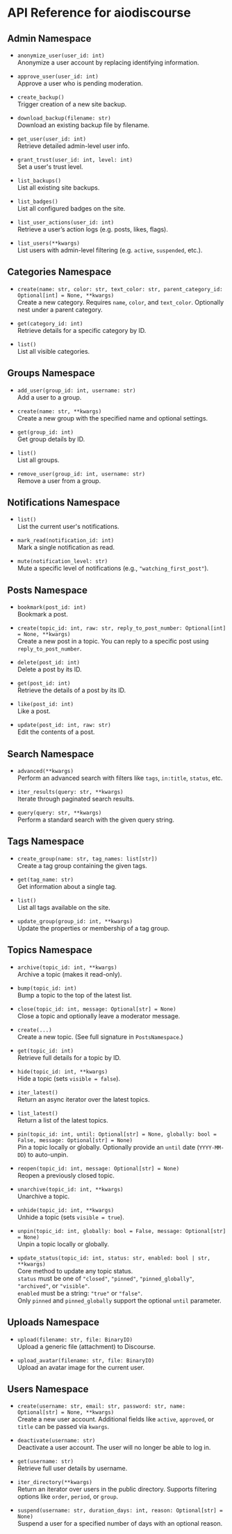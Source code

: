 # API Reference for aiodiscourse

## Admin Namespace

- `anonymize_user(user_id: int)`  
  Anonymize a user account by replacing identifying information.

- `approve_user(user_id: int)`  
  Approve a user who is pending moderation.

- `create_backup()`  
  Trigger creation of a new site backup.

- `download_backup(filename: str)`  
  Download an existing backup file by filename.

- `get_user(user_id: int)`  
  Retrieve detailed admin-level user info.

- `grant_trust(user_id: int, level: int)`  
  Set a user's trust level.

- `list_backups()`  
  List all existing site backups.

- `list_badges()`  
  List all configured badges on the site.

- `list_user_actions(user_id: int)`  
  Retrieve a user’s action logs (e.g. posts, likes, flags).

- `list_users(**kwargs)`  
  List users with admin-level filtering (e.g. `active`, `suspended`, etc.).

## Categories Namespace

- `create(name: str, color: str, text_color: str, parent_category_id: Optional[int] = None, **kwargs)`  
  Create a new category. Requires `name`, `color`, and `text_color`. Optionally nest under a parent category.

- `get(category_id: int)`  
  Retrieve details for a specific category by ID.

- `list()`  
  List all visible categories.

## Groups Namespace

- `add_user(group_id: int, username: str)`  
  Add a user to a group.

- `create(name: str, **kwargs)`  
  Create a new group with the specified name and optional settings.

- `get(group_id: int)`  
  Get group details by ID.

- `list()`  
  List all groups.

- `remove_user(group_id: int, username: str)`  
  Remove a user from a group.

## Notifications Namespace

- `list()`  
  List the current user's notifications.

- `mark_read(notification_id: int)`  
  Mark a single notification as read.

- `mute(notification_level: str)`  
  Mute a specific level of notifications (e.g., `"watching_first_post"`).

## Posts Namespace

- `bookmark(post_id: int)`  
  Bookmark a post.

- `create(topic_id: int, raw: str, reply_to_post_number: Optional[int] = None, **kwargs)`  
  Create a new post in a topic. You can reply to a specific post using `reply_to_post_number`.

- `delete(post_id: int)`  
  Delete a post by its ID.

- `get(post_id: int)`  
  Retrieve the details of a post by its ID.

- `like(post_id: int)`  
  Like a post.

- `update(post_id: int, raw: str)`  
  Edit the contents of a post.

## Search Namespace

- `advanced(**kwargs)`  
  Perform an advanced search with filters like `tags`, `in:title`, `status`, etc.

- `iter_results(query: str, **kwargs)`  
  Iterate through paginated search results.

- `query(query: str, **kwargs)`  
  Perform a standard search with the given query string.

## Tags Namespace

- `create_group(name: str, tag_names: list[str])`  
  Create a tag group containing the given tags.

- `get(tag_name: str)`  
  Get information about a single tag.

- `list()`  
  List all tags available on the site.

- `update_group(group_id: int, **kwargs)`  
  Update the properties or membership of a tag group.

## Topics Namespace

- `archive(topic_id: int, **kwargs)`  
  Archive a topic (makes it read-only).

- `bump(topic_id: int)`  
  Bump a topic to the top of the latest list.

- `close(topic_id: int, message: Optional[str] = None)`  
  Close a topic and optionally leave a moderator message.

- `create(...)`  
  Create a new topic. (See full signature in `PostsNamespace`.)

- `get(topic_id: int)`  
  Retrieve full details for a topic by ID.

- `hide(topic_id: int, **kwargs)`  
  Hide a topic (sets `visible = false`).

- `iter_latest()`  
  Return an async iterator over the latest topics.

- `list_latest()`  
  Return a list of the latest topics.

- `pin(topic_id: int, until: Optional[str] = None, globally: bool = False, message: Optional[str] = None)`  
  Pin a topic locally or globally. Optionally provide an `until` date (`YYYY-MM-DD`) to auto-unpin.

- `reopen(topic_id: int, message: Optional[str] = None)`  
  Reopen a previously closed topic.

- `unarchive(topic_id: int, **kwargs)`  
  Unarchive a topic.

- `unhide(topic_id: int, **kwargs)`  
  Unhide a topic (sets `visible = true`).

- `unpin(topic_id: int, globally: bool = False, message: Optional[str] = None)`  
  Unpin a topic locally or globally.

- `update_status(topic_id: int, status: str, enabled: bool | str, **kwargs)`  
  Core method to update any topic status.  
  `status` must be one of `"closed"`, `"pinned"`, `"pinned_globally"`, `"archived"`, or `"visible"`.  
  `enabled` must be a string: `"true"` or `"false"`.  
  Only `pinned` and `pinned_globally` support the optional `until` parameter.

## Uploads Namespace

- `upload(filename: str, file: BinaryIO)`  
  Upload a generic file (attachment) to Discourse.

- `upload_avatar(filename: str, file: BinaryIO)`  
  Upload an avatar image for the current user.

## Users Namespace

- `create(username: str, email: str, password: str, name: Optional[str] = None, **kwargs)`  
  Create a new user account. Additional fields like `active`, `approved`, or `title` can be passed via `kwargs`.

- `deactivate(username: str)`  
  Deactivate a user account. The user will no longer be able to log in.

- `get(username: str)`  
  Retrieve full user details by username.

- `iter_directory(**kwargs)`  
  Return an iterator over users in the public directory. Supports filtering options like `order`, `period`, or `group`.

- `suspend(username: str, duration_days: int, reason: Optional[str] = None)`  
  Suspend a user for a specified number of days with an optional reason.
